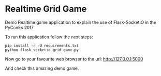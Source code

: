 # Realtime Grid Game

Demo Realtime game application to explain the use of Flask-SocketIO in the PyConEs 2017

To run this application follow the next steps:

```
pip install -r -U requirements.txt
python flask_socketio_grid_game.py
```

Now go to your favourite web browser to the url:
<http://127.0.0.1:5000>

And check this amazing demo game.
